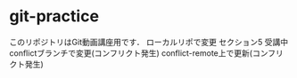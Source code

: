 # git-practice
このリポジトリはGit動画講座用です．
ローカルリポで変更
セクション5 受講中
conflictブランチで変更(コンフリクト発生)
conflict-remote上で更新(コンフリクト発生)

